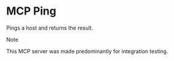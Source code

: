 # MCP Ping

Pings a host and returns the result.

> [!NOTE]
> This MCP server was made predominantly for integration testing.
